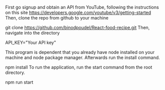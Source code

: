 
First go signup and obtain an API from YouTube, following the instructions on this site 
https://developers.google.com/youtube/v3/getting-started
Then, clone the repo from github to your machine

git clone https://github.com/binodpoudel/React-food-recipe.git
Then, navigate into the directory


API_KEY="Your API key"

This program is dependent that you already have node installed on your machine and node package manager. Afterwards run the install command.

npm install
To run the application, run the start command from the root directory.

npm run start
